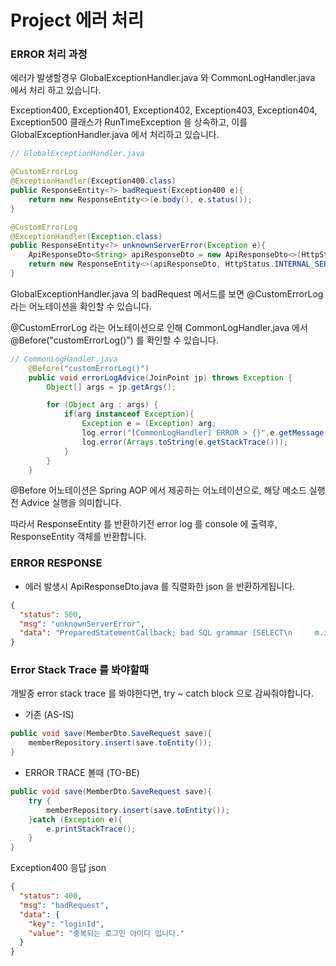 # Project 에러 처리

### ERROR 처리 과정
에러가 발생할경우  GlobalExceptionHandler.java 와 CommonLogHandler.java 에서 처리 하고 있습니다.

Exception400, Exception401, Exception402, Exception403, Exception404, Exception500  클래스가 RunTimeException 을 상속하고,
이를 GlobalExceptionHandler.java 에서 처리하고 있습니다.
```java
// GlobalExceptionHandler.java

@CustomErrorLog
@ExceptionHandler(Exception400.class)
public ResponseEntity<?> badRequest(Exception400 e){
    return new ResponseEntity<>(e.body(), e.status());
}

@CustomErrorLog
@ExceptionHandler(Exception.class)
public ResponseEntity<?> unknownServerError(Exception e){
    ApiResponseDto<String> apiResponseDto = new ApiResponseDto<>(HttpStatus.INTERNAL_SERVER_ERROR, "unknownServerError", e.getMessage());
    return new ResponseEntity<>(apiResponseDto, HttpStatus.INTERNAL_SERVER_ERROR);
}
```

GlobalExceptionHandler.java 의 badRequest 메서드를 보면 @CustomErrorLog 라는 어노테이션을 확인할 수 있습니다.

@CustomErrorLog 라는 어노테이션으로 인해 CommonLogHandler.java 에서 @Before("customErrorLog()") 를 확인할 수 있습니다.
```java
// CommonLogHandler.java 
    @Before("customErrorLog()")
    public void errorLogAdvice(JoinPoint jp) throws Exception {
        Object[] args = jp.getArgs();

        for (Object arg : args) {
            if(arg instanceof Exception){
                Exception e = (Exception) arg;
                log.error("[CommonLogHandler] ERROR > {}",e.getMessage());
                log.error(Arrays.toString(e.getStackTrace()));
            }
        }
    }
```
@Before 어노테이션은 Spring AOP 에서 제공하는 어노테이션으로, 해당 메소드 실행 전 Advice 실행을 의미합니다.

따라서 ResponseEntity 를 반환하기전 error log 를 console 에 출력후, ResponseEntity 객체를 반환합니다.

### ERROR RESPONSE
- 에러 발생시 ApiResponseDto.java 를 직렬화한 json 을 반환하게됩니다.
```json
{
  "status": 500,
  "msg": "unknownServerError",
  "data": "PreparedStatementCallback; bad SQL grammar [SELECT\n     m.id\n     , m.name\n     , m.manager_name\n     , m.member_code\n     , m.ceo_name\n     , m.registration_number\n     , m.phone\n     , m.memo\n     , m.client_id\n     , m.email\n     , m.created_by\n     , m.created_at\n     , m.updated_by\n     , m.updated_at\nFROM member_tb m\n WHERE  ORDER BY string ASC LIMIT ? OFFSET ?]; nested exception is org.postgresql.util.PSQLException: ERROR: syntax error at or near \"ORDER\"\n  Position: 290"
}
```

### Error Stack Trace 를 봐야할때

개발중 error stack trace 를 봐야한다면, try ~ catch block 으로 감싸줘야합니다.
- 기존 (AS-IS) 
```java
public void save(MemberDto.SaveRequest save){
    memberRepository.insert(save.toEntity());
}
```

- ERROR TRACE 볼때 (TO-BE)
```java
public void save(MemberDto.SaveRequest save){
    try {
        memberRepository.insert(save.toEntity());
    }catch (Exception e){
        e.printStackTrace();
    }
}
```

Exception400 응답 json
```json
{
  "status": 400,
  "msg": "badRequest",
  "data": {
    "key": "loginId",
    "value": "중복되는 로그인 아이디 입니다."
  }
}
```